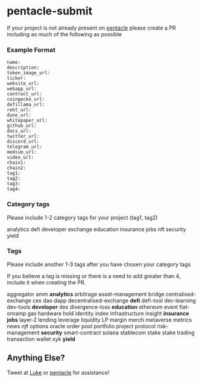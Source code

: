 # pentacle-submit

If your project is not already present on [pentacle](https://pentacle.xyz) please create a PR including as much of the following as possible

### Example Format

```
name: 
description:
token_image_url:
ticker:
website_url:
webapp_url:
contract_url:
coingecko_url:
defillama_url:
rekt_url:
dune_url:
whitepaper_url:
github_url:
docs_url:
twitter_url:
discord_url:
telegram_url:
medium_url:
video_url:
chain1:
chain2:
tag1:
tag2:
tag3:
tag4:
```

### Category tags

Please include 1-2 category tags for your project (tag1, tag2)

analytics
defi
developer
exchange
education
insurance
jobs
nft
security
yield


### Tags

Please include another 1-3 tags after you have chosen your category tags

If you believe a tag is missing or there is a need to add greater than 4, include it when creating the PR.

aggregator
amm
**analytics**
arbitrage
asset-management
bridge
centralised-exchange
cex
dao
dapp
decentralised-exchange
**defi**
defi-tool
dev-learning
dev-tools
**developer**
dex
divergence-loss
**education**
ethereum
event
fiat-onramp
gas
hardware
hold
identity
index
infrastructure
insight
**insurance**
**jobs**
layer-2
lending
leverage
liquidity
LP
margin
merch
metaverse
metrics
news
*nft*
options
oracle
order
pool
portfolio
project
protocol 
risk-management
**security**
smart-contract
solana
stablecoin
stake
stake
trading
transaction
wallet
xyk
**yield**


## Anything Else?

Tweet at [Luke](https://twitter.com/0x4C756B65) or [pentacle](https://twitter.com/pentcle) for assistance!
